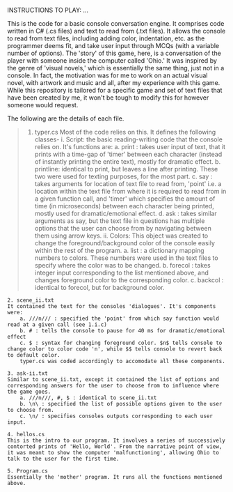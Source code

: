 INSTRUCTIONS TO PLAY:
...

This is the code for a basic console conversation engine. It comprises code written in C# (.cs files) and text to read from (.txt files).
It allows the console to read from text files, including adding color, indentation, etc. as the programmer deems fit, and take user input through MCQs (with a variable number of options).
The 'story' of this game, here, is a conversation of the player with someone inside the computer called 'Ohio.' It was inspired by the genre of 'visual novels,' which is essentially the same thing, just not in a console. In fact, the motivation was for me to work on an actual visual novel, with artwork and music and all, after my experience with this game.
While this repository is tailored for a specific game and set of text files that have been created by me, it won't be tough to modify this for however someone would request.

The following are the details of each file.

>	1. typer.cs
	Most of the code relies on this. It defines the following classes-
		i. Script: the basic reading-writing code that the console relies on. It's functions are:
			a. print : takes user input of text, that it prints with a time-gap of 'timer' between each character (instead of instantly printing the entire text), mostly for dramatic effect.
			b. printline: identical to print, but leaves a line after printing. These two were used for texting purposes, for the most part.
			c. say : takes arguments for location of text file to read from, 'point' i.e. a location within the text file from where it is required to read from in a given function call, and 'timer' which specifies the amount of time (in microseconds) between each character being printed, mostly used for dramatic/emotional effect.
			d. ask : takes similar arguments as say, but the text file in questions has multiple options that the user can choose from by navigating between them using arrow keys.
		ii. Colors: This object was created to change the foreground/background color of the console easily within the rest of the program.
			a. list : a dictionary mapping numbers to colors. These numbers were used in the text files to specify where the color was to be changed.
			b. forecol : takes integer input corresponding to the list mentioned above, and changes foreground color to the corresponding color.
			c. backcol : identical to forecol, but for background color.
	
	2. scene_ii.txt
	It contained the text for the consoles 'dialogues'. It's components were:
		a. ///n/// : specified the 'point' from which say function would read at a given call (see 1.i.c)
		b. # : tells the console to pause for 40 ms for dramatic/emotional effect
		c. $ : syntax for changing foreground color. $n$ tells console to change color to color code 'n', while $$ tells console to revert back to default color.
		typer.cs was coded accordingly to accomodate all these components.
		
	3. ask-ii.txt
	Similar to scene_ii.txt, except it contained the list of options and corresponding answers for the user to choose from to influence where the game goes.
		a. ///n///, #, $ : identical to scene_ii.txt
		b. \n\ : specified the list of possible options given to the user to choose from.
		c. \n/ : specifies consoles outputs corresponding to each user input.
	
	4. hellos.cs
	This is the intro to our program. It involves a series of successively contorted prints of 'Hello, World'. From the narrative point of view, it was meant to show the computer 'malfunctioning', allowing Ohio to talk to the user for the first time.
	
	5. Program.cs
	Essentially the 'mother' program. It runs all the functions mentioned above.
